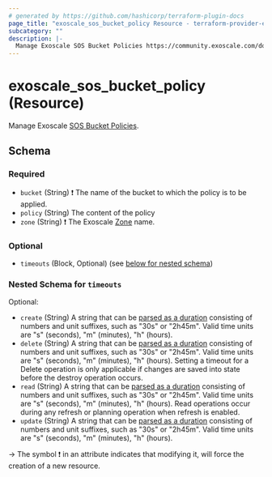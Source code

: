 ```yaml
---
# generated by https://github.com/hashicorp/terraform-plugin-docs
page_title: "exoscale_sos_bucket_policy Resource - terraform-provider-exoscale"
subcategory: ""
description: |-
  Manage Exoscale SOS Bucket Policies https://community.exoscale.com/documentation/storage/bucketpolicy/.
---
```


# exoscale_sos_bucket_policy (Resource)

Manage Exoscale [SOS Bucket Policies](https://community.exoscale.com/documentation/storage/bucketpolicy/).



<!-- schema generated by tfplugindocs -->
## Schema

### Required

- `bucket` (String) ❗ The name of the bucket to which the policy is to be applied.
- `policy` (String) The content of the policy
- `zone` (String) ❗ The Exoscale [Zone](https://www.exoscale.com/datacenters/) name.

### Optional

- `timeouts` (Block, Optional) (see [below for nested schema](#nestedblock--timeouts))

<a id="nestedblock--timeouts"></a>
### Nested Schema for `timeouts`

Optional:

- `create` (String) A string that can be [parsed as a duration](https://pkg.go.dev/time#ParseDuration) consisting of numbers and unit suffixes, such as "30s" or "2h45m". Valid time units are "s" (seconds), "m" (minutes), "h" (hours).
- `delete` (String) A string that can be [parsed as a duration](https://pkg.go.dev/time#ParseDuration) consisting of numbers and unit suffixes, such as "30s" or "2h45m". Valid time units are "s" (seconds), "m" (minutes), "h" (hours). Setting a timeout for a Delete operation is only applicable if changes are saved into state before the destroy operation occurs.
- `read` (String) A string that can be [parsed as a duration](https://pkg.go.dev/time#ParseDuration) consisting of numbers and unit suffixes, such as "30s" or "2h45m". Valid time units are "s" (seconds), "m" (minutes), "h" (hours). Read operations occur during any refresh or planning operation when refresh is enabled.
- `update` (String) A string that can be [parsed as a duration](https://pkg.go.dev/time#ParseDuration) consisting of numbers and unit suffixes, such as "30s" or "2h45m". Valid time units are "s" (seconds), "m" (minutes), "h" (hours).

-> The symbol ❗ in an attribute indicates that modifying it, will force the creation of a new resource.


